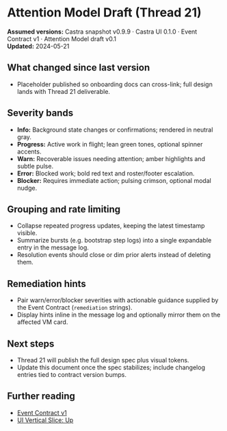 # Attention Model Draft (Thread 21)

**Assumed versions:** Castra snapshot v0.9.9 · Castra UI 0.1.0 · Event Contract v1 · Attention Model draft v0.1  
**Updated:** 2024-05-21

## What changed since last version
- Placeholder published so onboarding docs can cross-link; full design lands with Thread 21 deliverable.

## Severity bands
- **Info:** Background state changes or confirmations; rendered in neutral gray.  
- **Progress:** Active work in flight; lean green tones, optional spinner accents.  
- **Warn:** Recoverable issues needing attention; amber highlights and subtle pulse.  
- **Error:** Blocked work; bold red text and roster/footer escalation.  
- **Blocker:** Requires immediate action; pulsing crimson, optional modal nudge.

## Grouping and rate limiting
- Collapse repeated progress updates, keeping the latest timestamp visible.  
- Summarize bursts (e.g. bootstrap step logs) into a single expandable entry in the message log.  
- Resolution events should close or dim prior alerts instead of deleting them.

## Remediation hints
- Pair warn/error/blocker severities with actionable guidance supplied by the Event Contract (`remediation` strings).  
- Display hints inline in the message log and optionally mirror them on the affected VM card.

## Next steps
- Thread 21 will publish the full design spec plus visual tokens.  
- Update this document once the spec stabilizes; include changelog entries tied to contract version bumps.

## Further reading
- [Event Contract v1](../../../castra-core/docs/event-contract-v1.md)  
- [UI Vertical Slice: Up](../../../UP.md)
